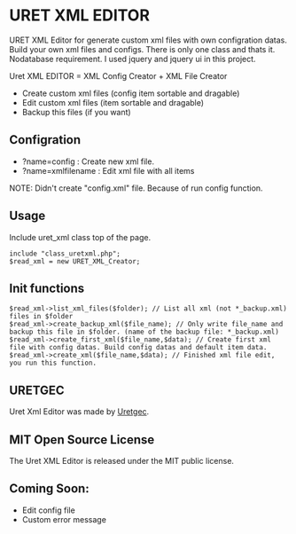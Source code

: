 URET XML EDITOR
=============

URET XML Editor for generate custom xml files with own configration datas. Build your own xml files and configs. There is only one class and thats it. Nodatabase requirement. I used jquery and jquery ui in this project.

Uret XML EDITOR = XML Config Creator + XML File Creator  

* Create custom xml files (config item sortable and dragable)
* Edit custom xml files (item sortable and dragable)
* Backup this files (if you want)

Configration
-------

* ?name=config : Create new xml file.
* ?name=xmlfilename : Edit xml file with all items

NOTE: Didn\'t create "config.xml" file. Because of run config function.

Usage
-----
Include uret_xml class top of the page.
	
	include "class_uretxml.php";
	$read_xml = new URET_XML_Creator; 

Init functions
-----
	
	$read_xml->list_xml_files($folder); // List all xml (not *_backup.xml) files in $folder
	$read_xml->create_backup_xml($file_name); // Only write file_name and backup this file in $folder. (name of the backup file: *_backup.xml)
	$read_xml->create_first_xml($file_name,$data); // Create first xml file with config datas. Build config datas and default item data.
	$read_xml->create_xml($file_name,$data); // Finished xml file edit, you run this function.

URETGEC
-----
Uret Xml Editor was made by [Uretgec](http://www.uretgec.com). 

MIT Open Source License
-----
The Uret XML Editor is released under the MIT public license.

Coming Soon:
-------
* Edit config file
* Custom error message